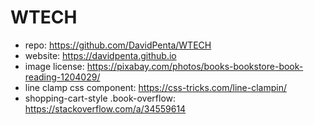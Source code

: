# WTECH

- repo: https://github.com/DavidPenta/WTECH
- website: https://davidpenta.github.io
- image license: https://pixabay.com/photos/books-bookstore-book-reading-1204029/
- line clamp css component: https://css-tricks.com/line-clampin/
- shopping-cart-style .book-overflow: https://stackoverflow.com/a/34559614